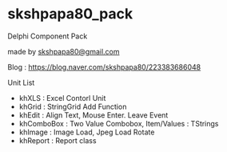 # skshpapa80_pack

Delphi Component Pack

made by skshpapa80@gmail.com

Blog : https://blog.naver.com/skshpapa80/223383686048

Unit List
- khXLS : Excel Contorl Unit
- khGrid : StringGrid Add Function
- khEdit : Align Text, Mouse Enter. Leave Event
- khComboBox : Two Value Combobox, Item/Values : TStrings
- khImage : Image Load, Jpeg Load Rotate 
- khReport : Report class
